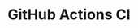 # GitHub Actions CI




















































































































































































































































































































































































































































































































































































































































































































































































































































































































































































































































































































































































































































































































































































































































































































































































































































































































































































































































































































































































































































































































































































































































































































































































































































































































































































































































































































































































































































































































































































































































